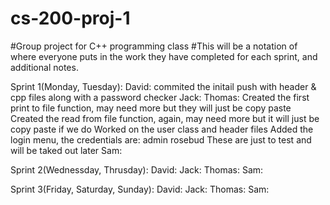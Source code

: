 # cs-200-proj-1
#Group project for C++ programming class
#This will be a notation of where everyone puts in the work they have completed for each sprint, and additional notes.



Sprint 1(Monday, Tuesday):
David: 
commited the initail push with header & cpp files along with a password checker
Jack:
Thomas:
	Created the first print to file function, may need more but
		they will just be copy paste
	Created the read from file function, again, may need more 
		but it will just be copy paste if we do
	Worked on the user class and header files
	Added the login menu, the credentials are:
		admin
		rosebud
	These are just to test and will  be taked out later
Sam:


Sprint 2(Wednessday, Thrusday):
David:
Jack:
Thomas:
Sam:

Sprint 3(Friday, Saturday, Sunday):
David:
Jack:
Thomas:
Sam:
